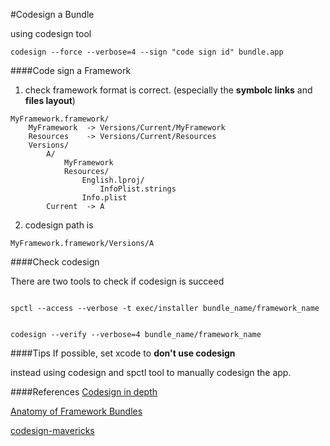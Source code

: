 #Codesign a Bundle

using codesign tool

```
codesign --force --verbose=4 --sign "code sign id" bundle.app
```

####Code sign a Framework

1. check framework format is correct. (especially the __symbolc links__ and __files layout__)

```
MyFramework.framework/
    MyFramework  -> Versions/Current/MyFramework
    Resources    -> Versions/Current/Resources
    Versions/
        A/
            MyFramework
            Resources/
                English.lproj/
                    InfoPlist.strings
                Info.plist
        Current  -> A
```

2. codesign path is

```
MyFramework.framework/Versions/A
```


####Check codesign

There are two tools to check if codesign is succeed

```

spctl --access --verbose -t exec/installer bundle_name/framework_name


codesign --verify --verbose=4 bundle_name/framework_name

```


####Tips
If possible, set xcode to __don't use codesign__

instead using codesign and spctl tool to manually codesign the app.


####References
[Codesign in depth](https://developer.apple.com/library/mac/technotes/tn2206/_index.html#//apple_ref/doc/uid/DTS40007919-CH1-SUBSECTION9)

[Anatomy of Framework Bundles](https://developer.apple.com/library/mac/documentation/MacOSX/Conceptual/BPFrameworks/Concepts/FrameworkAnatomy.html)

[codesign-mavericks](http://furbo.org/2013/10/17/code-signing-and-mavericks/)